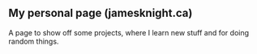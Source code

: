 ## My personal page (jamesknight.ca)

A page to show off some projects, where I learn new stuff and for doing random things.
